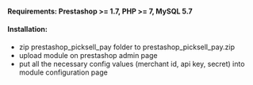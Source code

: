 #### Requirements: Prestashop >= 1.7, PHP >= 7, MySQL 5.7
#### Installation: 
* zip prestashop_picksell_pay folder to prestashop_picksell_pay.zip
* upload module on prestashop admin page
* put all the necessary config values (merchant id, api key, secret) into module configuration page
